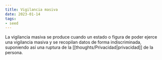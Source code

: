 ```yaml
---
title: Vigilancia masiva
date: 2023-01-14
tags:
- seed
---
```

La vigilancia masiva se produce cuando un estado o figura de poder ejerce una vigilancia masiva y se recopilan datos de forma indiscriminada, suponiendo así una ruptura de la [[thoughts/Privacidad|privacidad]] de la persona.
